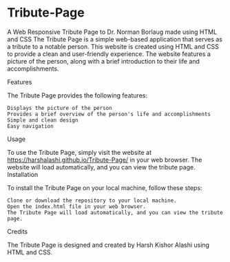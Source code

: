 # Tribute-Page
A Web Responsive Tribute Page to Dr. Norman Borlaug made using HTML and CSS
The Tribute Page is a simple web-based application that serves as a tribute to a notable person. This website is created using HTML and CSS to provide a clean and user-friendly experience. The website features a picture of the person, along with a brief introduction to their life and accomplishments.

Features

The Tribute Page provides the following features:

    Displays the picture of the person
    Provides a brief overview of the person's life and accomplishments
    Simple and clean design
    Easy navigation

Usage

To use the Tribute Page, simply visit the website at https://harshalashi.github.io/Tribute-Page/ in your web browser. The website will load automatically, and you can view the tribute page.
Installation

To install the Tribute Page on your local machine, follow these steps:

    Clone or download the repository to your local machine.
    Open the index.html file in your web browser.
    The Tribute Page will load automatically, and you can view the tribute page.

Credits

The Tribute Page is designed and created by Harsh Kishor Alashi using HTML and CSS.



